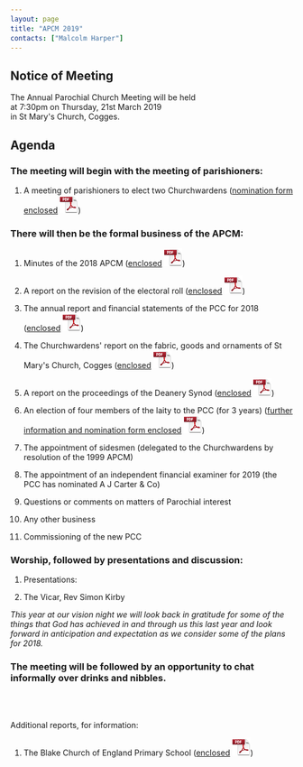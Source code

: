```yaml
---
layout: page
title: "APCM 2019"
contacts: ["Malcolm Harper"]
---
```

## Notice of Meeting

The Annual Parochial Church Meeting will be held<br>
at 7:30pm on Thursday, 21st March 2019<br>
in St Mary's Church, Cogges.

## Agenda

### The meeting will begin with the meeting of parishioners:

1. A meeting of parishioners to elect two Churchwardens
([nomination form enclosed](/documents/apcm/2018/Nomination%20for%20Churchwarden.pdf "Opens link to the 'Nomination for Churchwarden' pdf document.") ![PDF](/images/pdficon_large.png))


### There will then be the formal business of the APCM:

1. Minutes of the 2018 APCM
([enclosed](/documents/apcm/2018/Apcm18_minutes.pdf "Opens link to the 'Apcm18_minutes' pdf document.") ![PDF](/images/pdficon_large.png))

2. A report on the revision of the electoral roll
([enclosed](/documents/apcm/2019/Electoral%20Roll%20Report%202019.pdf "Opens link to the 'Electoral Roll Report 2019' pdf document.") ![PDF](/images/pdficon_large.png))

3. The annual report and financial statements of the PCC for 2018
([enclosed](/documents/apcm/2019/AR+FS_2018.pdf "Opens link to the 'AR+FS_2018' pdf document.") ![PDF](/images/pdficon_large.png))

4. The Churchwardens' report on the fabric, goods and ornaments of St Mary's Church, Cogges
([enclosed](/documents/apcm/2019/2019%20APCM%20CW%20Report%20Fabric%20Goods%20and%20Ornaments.pdf "Opens link to the '2019 APCM CW Report Fabric Goods and Ornaments' pdf document.") ![PDF](/images/pdficon_large.png))

5. A report on the proceedings of the Deanery Synod
([enclosed](/documents/apcm/2019/Deanery%20Synod%20Annual%20Report_APCM_2019.pdf "Opens link to the 'Deanery Synod Annual Report_APCM_2019' pdf document.") ![PDF](/images/pdficon_large.png))

6. An election of four members of the laity to the PCC (for 3 years)
([further information and nomination form enclosed](/documents/apcm/2019/Info%20for%20Prospective%20PCC%20Members.pdf "Opens link to the 'Info for Prospective PCC Members' pdf document.") ![PDF](/images/pdficon_large.png))

8. The appointment of sidesmen (delegated to the Churchwardens by resolution of the 1999 APCM)

9. The appointment of an independent financial examiner for 2019 (the PCC has nominated A J Carter & Co)

10. Questions or comments on matters of Parochial interest

11. Any other business

12. Commissioning of the new PCC

### Worship, followed by presentations and discussion:

1. Presentations:<br>
<!--   a. Youth - - Ben Osman<br>
   b. Children - - Children's team<br>
   c. Home School Link and TLG coaches - - Judith Ledden<br>
   d. Mission Thinking - - Rev Rich White -->

2. The Vicar, Rev Simon Kirby<br>

*This year at our vision night we will look back in gratitude for some of the things that God has achieved in and through us this last year and look forward in anticipation and expectation as we consider some of the plans for 2018.*

### The meeting will be followed by an opportunity to chat informally over drinks and nibbles.

<br><br>

Additional reports, for information:

1. The Blake Church of England Primary School
([enclosed](/documents/apcm/2019/Blake%20APCM%20report%202019.pdf "Opens link to the 'Blake APCM report 2019' pdf document.") ![PDF](/images/pdficon_large.png))

<br><br>
